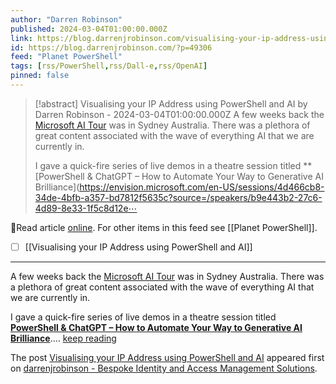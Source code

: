 ```yaml
---
author: "Darren Robinson"
published: 2024-03-04T01:00:00.000Z
link: https://blog.darrenjrobinson.com/visualising-your-ip-address-using-powershell-and-ai/
id: https://blog.darrenjrobinson.com/?p=49306
feed: "Planet PowerShell"
tags: [rss/PowerShell,rss/Dall-e,rss/OpenAI]
pinned: false
---
```

> [!abstract] Visualising your IP Address using PowerShell and AI by Darren Robinson - 2024-03-04T01:00:00.000Z
> A few weeks back the [Microsoft AI Tour](https://envision.microsoft.com/en-US/sydney) was in Sydney Australia. There was a plethora of great content associated with the wave of everything AI that we are currently in.
> 
> I gave a quick-fire series of live demos in a theatre session titled **[PowerShell & ChatGPT – How to Automate Your Way to Generative AI Brilliance](https://envision.microsoft.com/en-US/sessions/4d466cb8-34de-4bfb-a357-bd7812f5635c?source=/speakers/b9e443b2-27c6-4d89-8e33-1f5c8d12e⋯

🔗Read article [online](https://blog.darrenjrobinson.com/visualising-your-ip-address-using-powershell-and-ai/). For other items in this feed see [[Planet PowerShell]].

- [ ] [[Visualising your IP Address using PowerShell and AI]]
- - -
A few weeks back the [Microsoft AI Tour](https://envision.microsoft.com/en-US/sydney) was in Sydney Australia. There was a plethora of great content associated with the wave of everything AI that we are currently in.

I gave a quick-fire series of live demos in a theatre session titled **[PowerShell & ChatGPT – How to Automate Your Way to Generative AI Brilliance](https://envision.microsoft.com/en-US/sessions/4d466cb8-34de-4bfb-a357-bd7812f5635c?source=/speakers/b9e443b2-27c6-4d89-8e33-1f5c8d12e327)**.… [keep reading](https://blog.darrenjrobinson.com/visualising-your-ip-address-using-powershell-and-ai/)

The post [Visualising your IP Address using PowerShell and AI](https://blog.darrenjrobinson.com/visualising-your-ip-address-using-powershell-and-ai/) appeared first on [darrenjrobinson - Bespoke Identity and Access Management Solutions](https://blog.darrenjrobinson.com).
